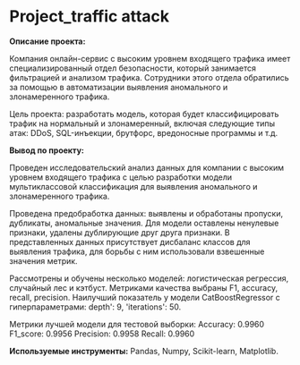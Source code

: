 # Project_traffic attack

**Описание проекта:**

Компания онлайн-сервис с высоким уровнем входящего трафика имеет специализированный отдел безопасности, который занимается фильтрацией и анализом трафика. Сотрудники этого отдела обратились за помощью в автоматизации выявления аномального и злонамеренного трафика.

Цель проекта: разработать модель, которая будет классифицировать трафик на нормальный и злонамеренный, включая следующие типы атак: DDoS, SQL-инъекции, брутфорс, вредоносные программы и т.д.
 
**Вывод по проекту:**

Проведен исследовательский анализ данных для компании с высоким уровнем входящего трафика с целью разработки модели мультиклассовой классификация для выявления аномального и злонамеренного трафика. 

Проведена предобработка данных: выявлены и обработаны пропуски, дубликаты, аномальные значения. Для модели оставлены ненулевые признаки, удалены дублирующие друг друга признаки. В представленных данных присутствует дисбаланс классов для выявления трафика, для борьбы с ним использовали взвешенные значения метрик.

Рассмотрены и обучены несколько моделей: логистическая регрессия, случайный лес и кэтбуст. Метриками качества выбраны F1, accuracy, recall, precision. Наилучший показатель у модели CatBoostRegressor с гиперпараметрами: depth': 9, 'iterations': 50. 

Метрики лучшей модели для тестовой выборки:
Accuracy: 0.9960
F1_score: 0.9956
Precision: 0.9958
Recall: 0.9960

**Используемые инструменты:** 
Pandas, Numpy, Scikit-learn, Matplotlib.
